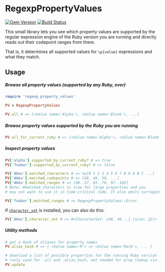# RegexpPropertyValues

[![Gem Version](https://badge.fury.io/rb/regexp_property_values.svg)](http://badge.fury.io/rb/regexp_property_values)
[![Build Status](https://github.com/jaynetics/regexp_property_values/workflows/tests/badge.svg)](https://github.com/jaynetics/regexp_property_values/actions)

This small library lets you see which property values are supported by the regular expression engine of the Ruby version you are running and directly reads out their codepoint ranges from there.

That is, it determines all supported values for `\p{value}` expressions and what they match.

## Usage

##### Browse all property values (supported by any Ruby, ever)

```ruby
require 'regexp_property_values'

PV = RegexpPropertyValues

PV.all # => [<Value name='Alpha'>, <Value name='Blank'>, ...]
```

##### Browse property values supported by the Ruby you are running

```ruby
PV.all_for_current_ruby # => [<Value name='Alpha'>, <Value name='Blank'>, ...]
```

##### Inspect property values

```ruby
PV['alpha'].supported_by_current_ruby? # => true
PV['foobar'].supported_by_current_ruby? # => false

PV['AHex'].matched_characters # => %w[0 1 2 3 4 5 6 7 8 9 A B C ...]
PV['AHex'].matched_codepoints # => [48, 49, 50, ...]
PV['AHex'].matched_ranges # => [48..57, 65..70, 97..102]
# Note: #matched_characters is slow for large properties and you
# may not want to use it in time-critical code. It also omits surrogates.

PV['foobar'].matched_ranges # => RegexpPropertyValues::Error
```

If [`character_set`](https://github.com/jaynetics/character_set) is installed, you can also do this:

```ruby
PV['AHex'].character_set # => #<CharacterSet: {48, 49...} (size: 22)>
```

##### Utility methods

```ruby
# get a Hash of aliases for property names
PV.alias_hash # => { <Value name='M'> => <Value name='Mark'>, ... }

# download a list of possible properties for the running Ruby version
# (only used for .all and .alias_hash, not needed for prop lookup via .[])
PV.update
```
